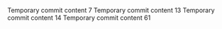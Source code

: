 Temporary commit content 7
Temporary commit content 13
Temporary commit content 14
Temporary commit content 61
